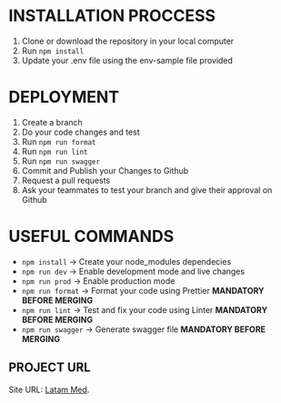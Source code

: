 # INSTALLATION PROCCESS

1. Clone or download the repository in your local computer
2. Run `npm install`
3. Update your .env file using the env-sample file provided

# DEPLOYMENT

1. Create a branch
2. Do your code changes and test
3. Run `npm run format`
4. Run `npm run lint`
5. Run `npm run swagger`
6. Commit and Publish your Changes to Github
7. Request a pull requests
8. Ask your teammates to test your branch and give their approval on Github

# USEFUL COMMANDS

- `npm install` -> Create your node_modules dependecies
- `npm run dev` -> Enable development mode and live changes
- `npm run prod` -> Enable production mode
- `npm run format` -> Format your code using Prettier **MANDATORY BEFORE MERGING**
- `npm run lint` -> Test and fix your code using Linter **MANDATORY BEFORE MERGING**
- `npm run swagger` -> Generate swagger file **MANDATORY BEFORE MERGING**

## PROJECT URL

Site URL: [Latam Med](https://latam-med.onrender.com/).
